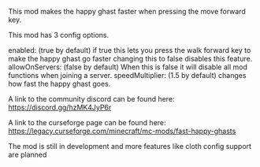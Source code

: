 This mod makes the happy ghast faster when pressing the move forward key.

This mod has 3 config options.

enabled: (true by default) if true this lets you press the walk forward key to make the happy ghast go faster changing this to false disables this feature.
allowOnServers: (false by default) When this is false it will disable all mod functions when joining a server.
speedMultiplier: (1.5 by default) changes how fast the happy ghast goes.



A link to the community discord can be found here:
https://discord.gg/hzMK4JyP6r

A link to the curseforge page can be found here:
https://legacy.curseforge.com/minecraft/mc-mods/fast-happy-ghasts

The mod is still in development and more features like cloth config support are planned
